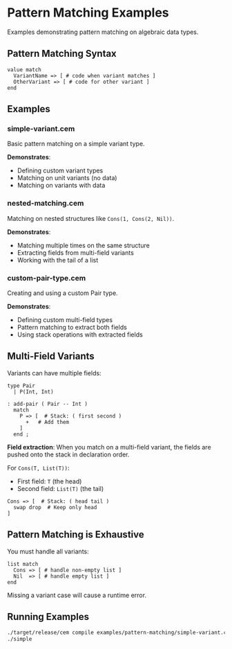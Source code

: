 # Pattern Matching Examples

Examples demonstrating pattern matching on algebraic data types.

## Pattern Matching Syntax

```cem
value match
  VariantName => [ # code when variant matches ]
  OtherVariant => [ # code for other variant ]
end
```

## Examples

### simple-variant.cem
Basic pattern matching on a simple variant type.

**Demonstrates**:
- Defining custom variant types
- Matching on unit variants (no data)
- Matching on variants with data

### nested-matching.cem
Matching on nested structures like `Cons(1, Cons(2, Nil))`.

**Demonstrates**:
- Matching multiple times on the same structure
- Extracting fields from multi-field variants
- Working with the tail of a list

### custom-pair-type.cem
Creating and using a custom Pair type.

**Demonstrates**:
- Defining custom multi-field types
- Pattern matching to extract both fields
- Using stack operations with extracted fields

## Multi-Field Variants

Variants can have multiple fields:

```cem
type Pair
  | P(Int, Int)

: add-pair ( Pair -- Int )
  match
    P => [  # Stack: ( first second )
      +   # Add them
    ]
  end ;
```

**Field extraction**:
When you match on a multi-field variant, the fields are pushed onto the stack in declaration order.

For `Cons(T, List(T))`:
- First field: `T` (the head)
- Second field: `List(T)` (the tail)

```cem
Cons => [  # Stack: ( head tail )
  swap drop  # Keep only head
]
```

## Pattern Matching is Exhaustive

You must handle all variants:

```cem
list match
  Cons => [ # handle non-empty list ]
  Nil  => [ # handle empty list ]
end
```

Missing a variant case will cause a runtime error.

## Running Examples

```bash
./target/release/cem compile examples/pattern-matching/simple-variant.cem -o simple
./simple
```
